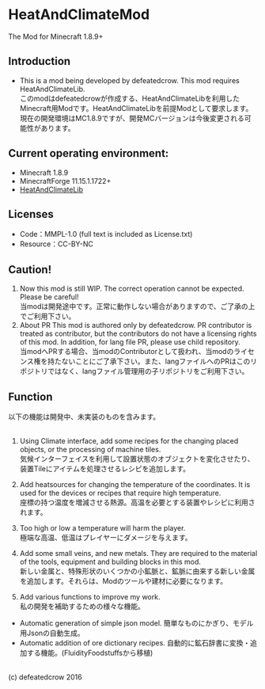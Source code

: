 # HeatAndClimateMod
The Mod for Minecraft 1.8.9+

## Introduction
- This is a mod being developed by defeatedcrow. This mod requires HeatAndClimateLib.<br>  このmodはdefeatedcrowが作成する、HeatAndClimateLibを利用したMinecraft用Modです。HeatAndClimateLibを前提Modとして要求します。<br> 現在の開発環境はMC1.8.9ですが、開発MCバージョンは今後変更される可能性があります。

## Current operating environment:
- Minecraft 1.8.9  
- MinecraftForge 11.15.1.1722+  
- [HeatAndClimateLib](defeatedcrow/heatandclimatelib)
   
## Licenses
- Code：MMPL-1.0  (full text is included as License.txt)  
- Resource：CC-BY-NC  

## Caution!
1. Now this mod is still WIP. The correct operation cannot be expected. Please be careful! <br> 当modは開発途中です。正常に動作しない場合がありますので、ご了承の上でご利用下さい。<br>
2. About PR  This mod is authored only by defeatedcrow. PR contributor is treated as contributor, but the contributors do not have a licensing rights of this mod.  In addition, for lang file PR, please use child repository. <br> 当modへPRする場合、当modのContributorとして扱われ、当modのライセンス権を持たないことにご了承下さい。また、langファイルへのPRはこのリポジトリではなく、langファイル管理用の子リポジトリをご利用下さい。  <br>

## Function
以下の機能は開発中、未実装のものを含みます。<br>
<br>
1. Using Climate interface, add some recipes for the changing placed objects, or the processing of machine tiles. <br> 気候インターフェイスを利用して設置状態のオブジェクトを変化させたり、装置Tileにアイテムを処理させるレシピを追加します。<br>
  
2. Add heatsources for changing the temperature of the coordinates. It is used for the devices or recipes that require high temperature.  <br>座標の持つ温度を増減させる熱源。高温を必要とする装置やレシピに利用されます。<br>

3.  Too high or low a temperature will harm the player. <br>  極端な高温、低温はプレイヤーにダメージを与えます。<br>

4.  Add some small veins, and new metals. They are required to the material of the tools, equipment and building blocks in this mod. <br> 新しい金属と、特殊形状のいくつかの小鉱脈と、鉱脈に由来する新しい金属を追加します。それらは、Modのツールや建材に必要になります。<br>

5.  Add various functions to improve my work. <br> 私の開発を補助するための様々な機能。<br>
- Automatic generation of simple json model. 簡単なものにかぎり、モデル用Jsonの自動生成。
- Automatic addition of ore dictionary recipes. 自動的に鉱石辞書に変換・追加する機能。(FluidityFoodstuffsから移植)

<br>
(c) defeatedcrow 2016
